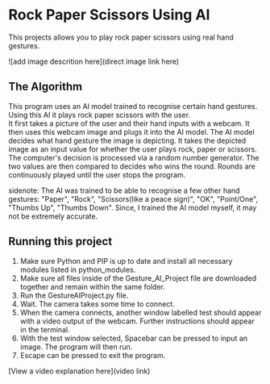 # Rock Paper Scissors Using AI

 This projects allows you to play rock paper scissors using real hand gestures. 
 

![add image descrition here](direct image link here)

## The Algorithm

This program uses an AI model trained to recognise certain hand gestures. Using this AI it plays rock paper scissors with the user.  
It first takes a picture of the user and their hand inputs with a webcam. It then uses this webcam image and plugs it into the AI model. The AI model decides what hand gesture the image is depicting. It takes the depicted image as an input value for whether the user plays rock, paper or scissors.  
The computer's decision is processed via a random number generator. The two values are then compared to decides who wins the round. Rounds are continuously played until the user stops the program.  
  
sidenote: The AI was trained to be able to recognise a few other hand gestures: "Paper", "Rock", "Scissors(like a peace sign)", "OK", "Point/One", "Thumbs Up", "Thumbs Down". Since, I trained the AI model myself, it may not be extremely accurate.

## Running this project

1. Make sure Python and PIP is up to date and install all necessary modules listed in python_modules.
2. Make sure all files inside of the Gesture_AI_Project file are downloaded together and remain within the same folder.
3. Run the GestureAIProject.py file.
4. Wait. The camera takes some time to connect.
5. When the camera connects, another window labelled test should appear with a video output of the webcam. Further instructions should appear in the terminal.
6. With the test window selected, Spacebar can be pressed to input an image. The program will then run.
7. Escape can be pressed to exit the program.

[View a video explanation here](video link)
